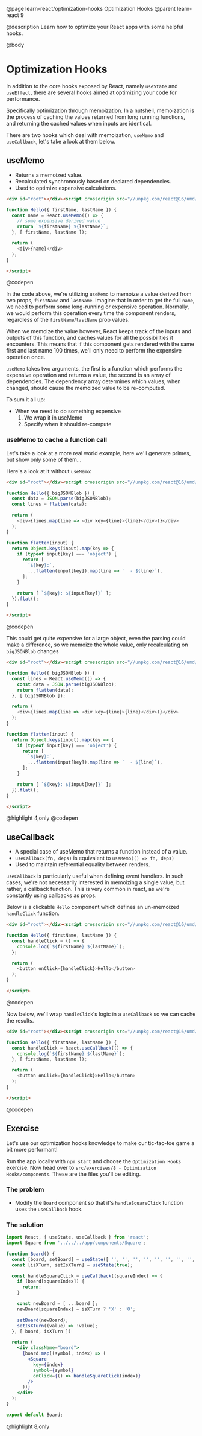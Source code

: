 @page learn-react/optimization-hooks Optimization Hooks
@parent learn-react 9

@description Learn how to optimize your React apps with some helpful hooks.

@body

# Optimization Hooks

In addition to the core hooks exposed by React, namely `useState` and `useEffect`, there are several hooks aimed at optimizing your code for performance.

Specifically optimization through memoization. In a nutshell, memoization is the process of caching the values returned from long running functions, and returning the cached values when inputs are identical.

There are two hooks which deal with memoization, `useMemo` and `useCallback`, let's take a look at them below.

## useMemo

* Returns a memoized value.
* Recalculated synchronously based on declared dependencies.
* Used to optimize expensive calculations.

```html title="useMemo Example"
<div id="root"></div><script crossorigin src="//unpkg.com/react@16/umd/react.development.js"></script><script crossorigin src="//unpkg.com/react-dom@16/umd/react-dom.development.js"></script><script type="jsx">ReactDOM.render(<Hello firstName="Justin" lastName="Meyer"/>,document.getElementById('root'));

function Hello({ firstName, lastName }) {
  const name = React.useMemo(() => {
    // some expensive derived value
    return `${firstName} ${lastName}`;
  }, [ firstName, lastName ]);

  return (
    <div>{name}</div>
  );
}

</script>
```
@codepen

In the code above, we're utilizing `useMemo` to memoize a value derived from two props, `firstName` and `lastName`. Imagine that in order to get the full `name`, we need to perform some long-running or expensive operation. Normally, we would perform this operation every time the component renders, regardless of the `firstName`/`lastName` prop values.

When we memoize the value however, React keeps track of the inputs and outputs of this function, and caches values for all the possibilities it encounters. This means that if this component gets rendered with the same first and last name 100 times, we'll only need to perform the expensive operation once.

`useMemo` takes two arguments, the first is a function which performs the expensive operation and returns a value, the second is an array of dependencies. The dependency array determines which values, when changed, should cause the memoized value to be re-computed.

To sum it all up:

* When we need to do something expensive
  1. We wrap it in useMemo
  2. Specify when it should re-compute

### useMemo to cache a function call

Let's take a look at a more real world example, here we'll generate primes, but show only some of them...

Here's a look at it without `useMemo`:

```html
<div id="root"></div><script crossorigin src="//unpkg.com/react@16/umd/react.development.js"></script><script crossorigin src="//unpkg.com/react-dom@16/umd/react-dom.development.js"></script><script type="jsx">ReactDOM.render(<Hello bigJSONBlob={'{"hello": "world"}'}/>,document.getElementById('root'));

function Hello({ bigJSONBlob }) {
  const data = JSON.parse(bigJSONBlob);
  const lines = flatten(data);

  return (
    <div>{lines.map(line => <div key={line}>{line}</div>)}</div>
  );
}

function flatten(input) {
  return Object.keys(input).map(key => {
    if (typeof input[key] === 'object') {
      return [
        `${key}:`,
        ...flatten(input[key]).map(line => `  - ${line}`),
      ];
    }

    return [ `${key}: ${input[key]}` ];
  }).flat();
}

</script>
```
@codepen

This could get quite expensive for a large object, even the parsing could make a difference, so we memoize the whole value, only recalculating on `bigJSONBlob` changes

```html title="useMemo to cache a function call" subtitle="So we memoize the whole value, only recalculating on bigJSONBlob changes"
<div id="root"></div><script crossorigin src="//unpkg.com/react@16/umd/react.development.js"></script><script crossorigin src="//unpkg.com/react-dom@16/umd/react-dom.development.js"></script><script type="jsx">ReactDOM.render(<Hello bigJSONBlob={'{"hello": "world"}'}/>,document.getElementById('root'));

function Hello({ bigJSONBlob }) {
  const lines = React.useMemo(() => {
    const data = JSON.parse(bigJSONBlob);
    return flatten(data);
  }, [ bigJSONBlob ]);

  return (
    <div>{lines.map(line => <div key={line}>{line}</div>)}</div>
  );
}

function flatten(input) {
  return Object.keys(input).map(key => {
    if (typeof input[key] === 'object') {
      return [
        `${key}:`,
        ...flatten(input[key]).map(line => `  - ${line}`),
      ];
    }

    return [ `${key}: ${input[key]}` ];
  }).flat();
}

</script>
```
@highlight 4,only
@codepen

## useCallback

* A special case of useMemo that returns a function instead of a value.
* `useCallback(fn, deps)` is equivalent to `useMemo(() => fn, deps)`
* Used to maintain referential equality between renders.

`useCallback` is particularly useful when defining event handlers. In such cases, we're not necessarily interested in memoizing a single value, but rather, a callback function. This is very common in react, as we're constantly using callbacks as props.

Below is a clickable `Hello` component which defines an un-memoized `handleClick` function.

```html title="useCallback" subtitle="a Thing with a click handler"
<div id="root"></div><script crossorigin src="//unpkg.com/react@16/umd/react.development.js"></script><script crossorigin src="//unpkg.com/react-dom@16/umd/react-dom.development.js"></script><script type="jsx">ReactDOM.render(<Hello firstName="Justin" lastName="Meyer"/>,document.getElementById('root'));

function Hello({ firstName, lastName }) {
  const handleClick = () => {
    console.log(`${firstName} ${lastName}`);
  };

  return (
    <button onClick={handleClick}>Hello</button>
  );
}

</script>
```
@codepen

Now below, we'll wrap `handleClick`'s logic in a `useCallback` so we can cache the results.

```html title="useCallback" subtitle="click handler gets memoized"
<div id="root"></div><script crossorigin src="//unpkg.com/react@16/umd/react.development.js"></script><script crossorigin src="//unpkg.com/react-dom@16/umd/react-dom.development.js"></script><script type="jsx">ReactDOM.render(<Hello firstName="Justin" lastName="Meyer"/>,document.getElementById('root'));

function Hello({ firstName, lastName }) {
  const handleClick = React.useCallback(() => {
    console.log(`${firstName} ${lastName}`);
  }, [ firstName, lastName ]);

  return (
    <button onClick={handleClick}>Hello</button>
  );
}

</script>
```
@codepen

## Exercise

Let's use our optimization hooks knowledge to make our tic-tac-toe game a bit more performant!

Run the app locally with `npm start` and choose the `Optimization Hooks` exercise. Now head over to `src/exercises/8 - Optimization Hooks/components`. These are the files you'll be editing.

### The problem

- Modify the `Board` component so that it's `handleSquareClick` function uses the `useCallback` hook.

### The solution

```jsx
import React, { useState, useCallback } from 'react';
import Square from '../../../app/components/Square';

function Board() {
  const [board, setBoard] = useState([ '', '', '', '', '', '', '', '', '' ]);
  const [isXTurn, setIsXTurn] = useState(true);

  const handleSquareClick = useCallback((squareIndex) => {
    if (board[squareIndex]) {
      return;
    }

    const newBoard = [ ...board ];
    newBoard[squareIndex] = isXTurn ? 'X' : 'O';

    setBoard(newBoard);
    setIsXTurn((value) => !value);
  }, [ board, isXTurn ])

  return (
    <div className="board">
      {board.map((symbol, index) => (
        <Square
          key={index}
          symbol={symbol}
          onClick={() => handleSquareClick(index)}
        />
      ))}
    </div>
  );
}

export default Board;
```
@highlight 8,only

